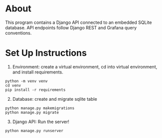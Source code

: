# About
This program contains a Django API connected to an embedded SQLite database. API endpoints follow Django REST and Grafana query conventions. 

# Set Up Instructions
1. Environment: create a virtual environment, cd into virtual environment, and install requirements.
```
python -m venv venv
cd venv
pip install -r requirements
```
2. Database: create and migrate sqlite table
```
python manage.py makemigrations
python manage.py migrate
```
3. Django API: Run the server!
```
python manage.py runserver
```
